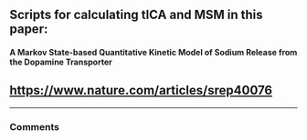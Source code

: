 
## Scripts for calculating tICA and MSM in this paper:

####     A Markov State-based Quantitative Kinetic Model of Sodium Release from the Dopamine Transporter

## <a href="https://www.nature.com/articles/srep40076">https://www.nature.com/articles/srep40076</a>

------

### Comments
